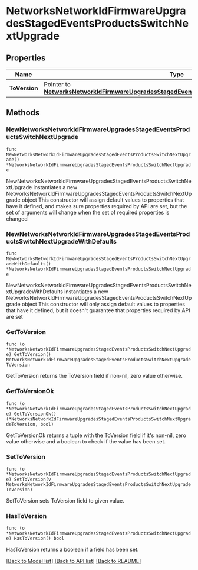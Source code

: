 # NetworksNetworkIdFirmwareUpgradesStagedEventsProductsSwitchNextUpgrade

## Properties

Name | Type | Description | Notes
------------ | ------------- | ------------- | -------------
**ToVersion** | Pointer to [**NetworksNetworkIdFirmwareUpgradesStagedEventsProductsSwitchNextUpgradeToVersion**](NetworksNetworkIdFirmwareUpgradesStagedEventsProductsSwitchNextUpgradeToVersion.md) |  | [optional] 

## Methods

### NewNetworksNetworkIdFirmwareUpgradesStagedEventsProductsSwitchNextUpgrade

`func NewNetworksNetworkIdFirmwareUpgradesStagedEventsProductsSwitchNextUpgrade() *NetworksNetworkIdFirmwareUpgradesStagedEventsProductsSwitchNextUpgrade`

NewNetworksNetworkIdFirmwareUpgradesStagedEventsProductsSwitchNextUpgrade instantiates a new NetworksNetworkIdFirmwareUpgradesStagedEventsProductsSwitchNextUpgrade object
This constructor will assign default values to properties that have it defined,
and makes sure properties required by API are set, but the set of arguments
will change when the set of required properties is changed

### NewNetworksNetworkIdFirmwareUpgradesStagedEventsProductsSwitchNextUpgradeWithDefaults

`func NewNetworksNetworkIdFirmwareUpgradesStagedEventsProductsSwitchNextUpgradeWithDefaults() *NetworksNetworkIdFirmwareUpgradesStagedEventsProductsSwitchNextUpgrade`

NewNetworksNetworkIdFirmwareUpgradesStagedEventsProductsSwitchNextUpgradeWithDefaults instantiates a new NetworksNetworkIdFirmwareUpgradesStagedEventsProductsSwitchNextUpgrade object
This constructor will only assign default values to properties that have it defined,
but it doesn't guarantee that properties required by API are set

### GetToVersion

`func (o *NetworksNetworkIdFirmwareUpgradesStagedEventsProductsSwitchNextUpgrade) GetToVersion() NetworksNetworkIdFirmwareUpgradesStagedEventsProductsSwitchNextUpgradeToVersion`

GetToVersion returns the ToVersion field if non-nil, zero value otherwise.

### GetToVersionOk

`func (o *NetworksNetworkIdFirmwareUpgradesStagedEventsProductsSwitchNextUpgrade) GetToVersionOk() (*NetworksNetworkIdFirmwareUpgradesStagedEventsProductsSwitchNextUpgradeToVersion, bool)`

GetToVersionOk returns a tuple with the ToVersion field if it's non-nil, zero value otherwise
and a boolean to check if the value has been set.

### SetToVersion

`func (o *NetworksNetworkIdFirmwareUpgradesStagedEventsProductsSwitchNextUpgrade) SetToVersion(v NetworksNetworkIdFirmwareUpgradesStagedEventsProductsSwitchNextUpgradeToVersion)`

SetToVersion sets ToVersion field to given value.

### HasToVersion

`func (o *NetworksNetworkIdFirmwareUpgradesStagedEventsProductsSwitchNextUpgrade) HasToVersion() bool`

HasToVersion returns a boolean if a field has been set.


[[Back to Model list]](../README.md#documentation-for-models) [[Back to API list]](../README.md#documentation-for-api-endpoints) [[Back to README]](../README.md)


